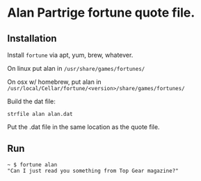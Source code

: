 # Alan Partrige fortune quote file.

## Installation

Install `fortune` via apt, yum, brew, whatever.

On linux put alan in `/usr/share/games/fortunes/`

On osx w/ homebrew, put alan in `/usr/local/Cellar/fortune/<version>/share/games/fortunes/`

Build the dat file:

```
strfile alan alan.dat
```

Put the .dat file in the same location as the quote file.

## Run

```
~ $ fortune alan
"Can I just read you something from Top Gear magazine?"
```
